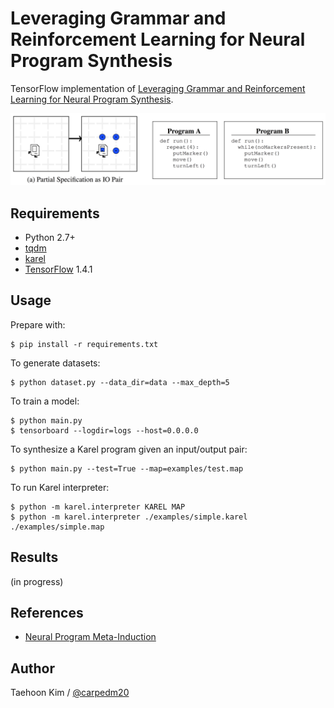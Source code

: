 # Leveraging Grammar and Reinforcement Learning for Neural Program Synthesis

TensorFlow implementation of [Leveraging Grammar and Reinforcement Learning for Neural Program Synthesis](https://openreview.net/forum?id=H1Xw62kRZ).

![introduction](./assets/introduction.png)


## Requirements

- Python 2.7+
- [tqdm](https://github.com/tqdm/tqdm)
- [karel](https://github.com/carpedm20/karel)
- [TensorFlow](https://www.tensorflow.org/) 1.4.1

## Usage

Prepare with:

    $ pip install -r requirements.txt

To generate datasets:

    $ python dataset.py --data_dir=data --max_depth=5

To train a model:

    $ python main.py
    $ tensorboard --logdir=logs --host=0.0.0.0

To synthesize a Karel program given an input/output pair:

    $ python main.py --test=True --map=examples/test.map

To run Karel interpreter:

    $ python -m karel.interpreter KAREL MAP
    $ python -m karel.interpreter ./examples/simple.karel ./examples/simple.map


## Results

(in progress)


## References

- [Neural Program Meta-Induction](https://arxiv.org/abs/1710.04157)


## Author

Taehoon Kim / [@carpedm20](http://carpedm20.github.io/)
